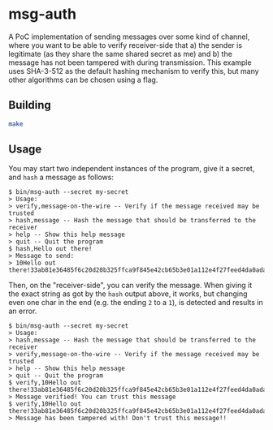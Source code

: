 # msg-auth

A PoC implementation of sending messages over some kind of channel, where you want to be able to verify receiver-side that
a) the sender is legitimate (as they share the same shared secret as me) and b) the message has not been tampered with
during transmission. This example uses SHA-3-512 as the default hashing mechanism to verify this, but many other
algorithms can be chosen using a flag.

## Building

```bash
make
```

## Usage

You may start two independent instances of the program, give it a secret, and `hash` a message as follows:

```console
$ bin/msg-auth --secret my-secret
> Usage:
> verify,message-on-the-wire -- Verify if the message received may be trusted
> hash,message -- Hash the message that should be transferred to the receiver
> help -- Show this help message
> quit -- Quit the program
$ hash,Hello out there!
> Message to send:
> 10Hello out there!33ab81e36485f6c20d20b325ffca9f845e42cb65b3e01a112e4f27feed4da0ada5af2521e5e0c7e5222f42a1b7560f59dafec8a9268715de14b1429ea3beade2
```

Then, on the "receiver-side", you can verify the message. When giving it the exact string as got by the `hash` output
above, it works, but changing even one char in the end (e.g. the ending `2` to a `1`), is detected and results in an
error.

```console
$ bin/msg-auth --secret my-secret
> Usage:
> hash,message -- Hash the message that should be transferred to the receiver
> verify,message-on-the-wire -- Verify if the message received may be trusted
> help -- Show this help message
> quit -- Quit the program
$ verify,10Hello out there!33ab81e36485f6c20d20b325ffca9f845e42cb65b3e01a112e4f27feed4da0ada5af2521e5e0c7e5222f42a1b7560f59dafec8a9268715de14b1429ea3beade2
> Message verified! You can trust this message
$ verify,10Hello out there!33ab81e36485f6c20d20b325ffca9f845e42cb65b3e01a112e4f27feed4da0ada5af2521e5e0c7e5222f42a1b7560f59dafec8a9268715de14b1429ea3beade1
> Message has been tampered with! Don't trust this message!!
```
